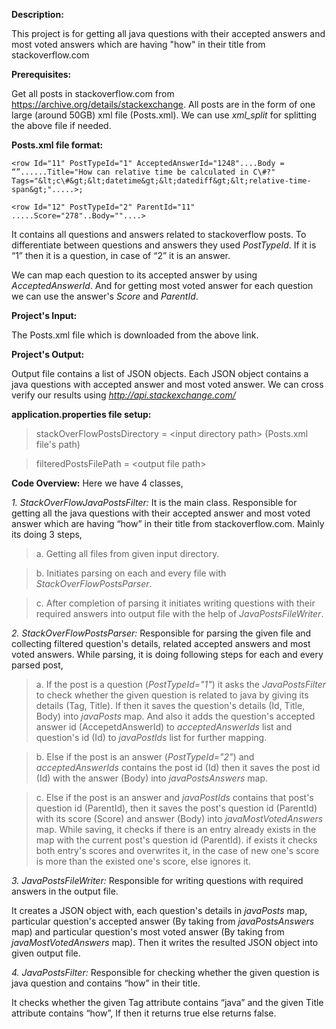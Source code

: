 **Description:**

This project is for getting all java questions with their accepted
answers and most voted answers which are having "how" in their title
from stackoverflow.com

**Prerequisites:**

Get all posts in stackoverflow.com from
https://archive.org/details/stackexchange. All posts are in the form of
one large (around 50GB) xml file (Posts.xml). We can use *xml\_split* for
splitting the above file if needed.

**Posts.xml file format:**

`<row Id="11" PostTypeId="1" AcceptedAnswerId="1248"....Body = “”......Title="How can relative time be calculated in C\#?" Tags="&lt;c\#&gt;&lt;datetime&gt;&lt;datediff&gt;&lt;relative-time-span&gt;".....>;`

`<row Id="12" PostTypeId="2" ParentId="11" .....Score="278"..Body=""....>`

It contains all questions and answers related to stackoverflow posts. To
differentiate between questions and answers they used *PostTypeId*. If it
is “1” then it is a question, in case of “2” it is an answer.

We can map each question to its accepted answer by using
*AcceptedAnswerId*. And for getting most voted answer for each question
we can use the answer's *Score* and *ParentId*.

**Project's Input:**

The Posts.xml file which is downloaded from the above link.

**Project's Output:**

Output file contains a list of JSON objects. Each JSON object contains a
java questions with accepted answer and most voted answer. We can cross verify our results using
*http://api.stackexchange.com/*

**application.properties file setup:**

>stackOverFlowPostsDirectory = &lt;input directory path&gt; (Posts.xml file's path)

>filteredPostsFilePath = &lt;output file path&gt;

**Code Overview:** Here we have 4 classes,

*1. StackOverFlowJavaPostsFilter:* It is the main class. Responsible for
getting all the java questions with their accepted answer and most voted answer which are having “how” in their title
from stackoverflow.com. Mainly its doing 3 steps,

> a\. Getting all files from given input directory.

>b\. Initiates parsing on each and every file with
*StackOverFlowPostsParser*.

>c\. After completion of parsing it initiates writing questions with their
required answers into output file with the help of *JavaPostsFileWriter*.

*2. StackOverFlowPostsParser:* Responsible for parsing the given file
and collecting filtered question's details, related accepted answers and most voted answers. While parsing, it is doing following steps for each and every parsed post,

>a\. If the post is a question (*PostTypeId="1"*) it asks the
*JavaPostsFilter* to check whether the given question is related to java
by giving its details (Tag, Title). If then it saves the question's
details (Id, Title, Body) into *javaPosts* map. And also it adds the
question's accepted answer id (AccepetdAnswerId) to *acceptedAnswerIds* list and question's id (Id) to *javaPostIds* list for further mapping.

>b\. Else if the post is an answer (*PostTypeId="2"*) and *acceptedAnswerIds* contains
the post id (Id) then it saves the post id (Id) with the answer (Body) into
*javaPostsAnswers* map.

>c\. Else if the post is an answer and *javaPostIds* contains that post's question id (ParentId), then it saves the post's question id (ParentId) with its score (Score) and answer (Body) into *javaMostVotedAnswers* map. While saving, it checks if there is an entry already exists in the map with the current post's question id (ParentId). if exists it checks both entry's scores and overwrites it, in the case of new one's score is more than the existed one's score, else ignores it.

*3. JavaPostsFileWriter:* Responsible for writing questions with required answers in the output file.

It creates a JSON object with, each question's details in *javaPosts* map, particular question's accepted answer (By taking from *javaPostsAnswers* map) and particular question's most voted answer (By taking from *javaMostVotedAnswers* map). Then it writes the resulted JSON object into given output file.

*4. JavaPostsFilter:* Responsible for checking whether the given question is java question and contains “how” in their title.

It checks whether the given Tag attribute contains “java” and the given
Title attribute contains “how”, If then it returns true else returns false.



